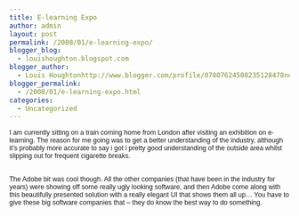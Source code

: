 ```yaml
---
title: E-learning Expo
author: admin
layout: post
permalink: /2008/01/e-learning-expo/
blogger_blog:
  - louishoughton.blogspot.com
blogger_author:
  - Louis Houghtonhttp://www.blogger.com/profile/07807624508235128478noreply@blogger.com
blogger_permalink:
  - /2008/01/e-learning-expo.html
categories:
  - Uncategorized
---
```

<span class="Apple-style-span" style="font-family: Helvetica; font-size: 12px; ">I am currently sitting on a train coming home from London after visiting an exhibition on e-learning. The reason for me going was to get a better understanding of the industry, although it&#8217;s probably more accurate to say i got i pretty good understanding of the outside area whilst slipping out for frequent cigarette breaks. </span> 

<div>
  <span class="Apple-style-span" style="font-family: Helvetica; font-size: 12px;"><br /></span>
</div>

<div>
  <span class="Apple-style-span" style="font-family: Helvetica; font-size: 12px; ">The Adobe bit was cool though. All the other companies (that have been in the industry for years) were showing off some really ugly looking software, and then Adobe come along with this beautifully presented solution with a really elegant UI that shows them all up&#8230; You have to give these big software companies that &#8211; they do know the best way to do something.</span>
</div>